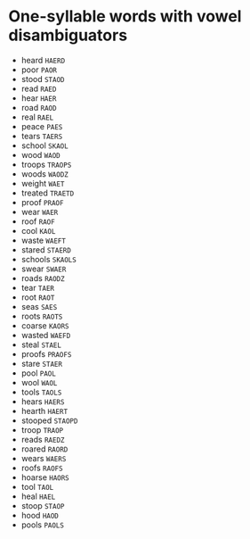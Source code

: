 # One-syllable words with vowel disambiguators

* heard `HAERD`
* poor `PAOR`
* stood `STAOD`
* read `RAED`
* hear `HAER`
* road `RAOD`
* real `RAEL`
* peace `PAES`
* tears `TAERS`
* school `SKAOL`
* wood `WAOD`
* troops `TRAOPS`
* woods `WAODZ`
* weight `WAET`
* treated `TRAETD`
* proof `PRAOF`
* wear `WAER`
* roof `RAOF`
* cool `KAOL`
* waste `WAEFT`
* stared `STAERD`
* schools `SKAOLS`
* swear `SWAER`
* roads `RAODZ`
* tear `TAER`
* root `RAOT`
* seas `SAES`
* roots `RAOTS`
* coarse `KAORS`
* wasted `WAEFD`
* steal `STAEL`
* proofs `PRAOFS`
* stare `STAER`
* pool `PAOL`
* wool `WAOL`
* tools `TAOLS`
* hears `HAERS`
* hearth `HAERT`
* stooped `STAOPD`
* troop `TRAOP`
* reads `RAEDZ`
* roared `RAORD`
* wears `WAERS`
* roofs `RAOFS`
* hoarse `HAORS`
* tool `TAOL`
* heal `HAEL`
* stoop `STAOP`
* hood `HAOD`
* pools `PAOLS`
